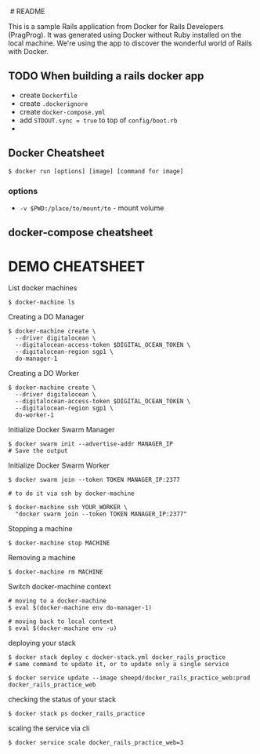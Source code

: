 ​ # README

This is a sample Rails application from Docker for Rails Developers (PragProg).
It was generated using Docker without Ruby installed on the local machine.
We're using the app to discover the wonderful world of Rails with Docker. 

## TODO When building a rails docker app

* create `Dockerfile`
* create `.dockerignore`
* create `docker-compose.yml`
* add `STDOUT.sync = true` to top of `config/boot.rb`
* 

## Docker Cheatsheet

```
$ docker run [options] [image] [command for image]
```

### options
* `-v $PWD:/place/to/mount/to` - mount volume

## docker-compose cheatsheet

# DEMO CHEATSHEET

List docker machines
```
$ docker-machine ls
```

Creating a DO Manager
```
$ docker-machine create \
  --driver digitalocean \
  --digitalocean-access-token $DIGITAL_OCEAN_TOKEN \
  --digitalocean-region sgp1 \
  do-manager-1
```

Creating a DO Worker
```
$ docker-machine create \
  --driver digitalocean \
  --digitalocean-access-token $DIGITAL_OCEAN_TOKEN \
  --digitalocean-region sgp1 \
  do-worker-1
```

Initialize Docker Swarm Manager
```
$ docker swarm init --advertise-addr MANAGER_IP
# Save the output
```

Initialize Docker Swarm Worker
```
$ docker swarm join --token TOKEN MANAGER_IP:2377

# to do it via ssh by docker-machine

$ docker-machine ssh YOUR_WORKER \
  "docker swarm join --token TOKEN MANAGER_IP:2377"
```

Stopping a machine
```
$ docker-machine stop MACHINE
```

Removing a machine
```
$ docker-machine rm MACHINE
```

Switch docker-machine context
```
# moving to a docker-machine
$ eval ​​$(docker-machine env ​​do-manager-1)

# moving back to local context
$ eval​​ $(docker-machine​​ env ​​-u)
```

deploying your stack
```
$ docker​​ stack ​​deploy ​​c ​​docker-stack.yml docker_rails_practice
# same command to update it, or to update only a single service

$ docker ​​service ​​update ​​--image sheepd/docker_rails_practice_web:prod docker_rails_practice_web
```

checking the status of your stack
```
$ docker stack ps docker_rails_practice
```

scaling the service via cli
```
$ docker service scale docker_rails_practice_web=3
```
